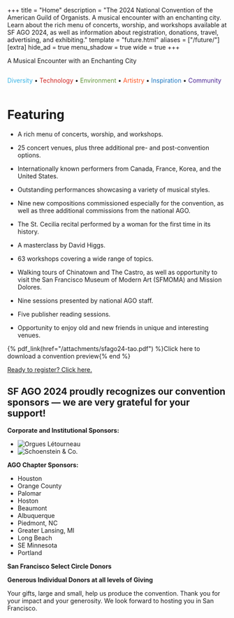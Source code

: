 +++
title = "Home"
description = "The 2024 National Convention of the American Guild of Organists. A musical encounter with an enchanting city. Learn about the rich menu of concerts, worship, and workshops available at SF AGO 2024, as well as information about registration, donations, travel, advertising, and exhibiting."
template = "future.html"
aliases = ["/future/"]
[extra]
hide_ad = true
menu_shadow = true
wide = true
+++

<div class="home-outer">

<div class="home-title">
<div>

<p class="title">A Musical Encounter with an Enchanting City</p>
<img class="framed-photo" alt="" src="/img/streetcar.jpg" style="aspect-ratio: 800 / 450">

</div>
</div>

<div class="home-below">
<div>

<p class="values">
<span style="color:#3AB5E6">Diversity</span> •
<span style="color:#D02824">Technology</span> •
<span style="color:#64963B">Environment</span> • 
<span style="color:#FF5624">Artistry</span> • 
<span style="color:#1E78C2">Inspiration</span> • 
<span style="color:#4C2795">Community</span> 
</p>

<div class="ad mobile midpage">
  <div class="ad-container mobile"><a class="ad-link"><img></a></div>
</div>

# Featuring

* A rich menu of concerts, worship, and workshops.

* 25 concert venues, plus three additional pre- and post-convention options.

* Internationally known performers from Canada, France, Korea, and the United States.

* Outstanding performances showcasing a variety of musical styles.

* Nine new compositions commissioned especially for the convention, as well as three additional commissions from the national AGO.

* The St. Cecilia recital performed by a woman for the first time in its history.

* A masterclass by David Higgs.

* 63 workshops covering a wide range of topics.

* Walking tours of Chinatown and The Castro, as well as opportunity to visit the San Francisco Museum of Modern Art (SFMOMA) and Mission Dolores.

* Nine sessions presented by national AGO staff.

* Five publisher reading sessions.

* Opportunity to enjoy old and new friends in unique and interesting venues.

<p>

{% pdf_link(href="/attachments/sfago24-tao.pdf") %}Click here to download a convention preview{% end %}

</p>

<p class="ready-to-register">
  <a href="/register/">Ready to register? Click here.</a>
</p>

## SF AGO 2024 proudly recognizes our convention sponsors — we are very grateful for your support!

**Corporate and Institutional Sponsors:**

<ul class="sponsors">
  <li><img src="/img/sponsors/letourneau.png" alt="Orgues Létourneau" style="aspect-ratio:300/113"></li>
  <li><img src="/img/sponsors/schoenstein.png" alt="Schoenstein & Co." style="aspect-ratio:600/160"></li>
</ul>

**AGO Chapter Sponsors:**

<ul class="sponsors">
  <li>Houston</li>
  <li>Orange County</li>
  <li>Palomar</li>
  <li>Hoston</li>
  <li>Beaumont</li>
  <li>Albuquerque</li>
  <li>Piedmont, NC</li>
  <li>Greater Lansing, MI</li>
  <li>Long Beach</li>
  <li>SE Minnesota</li>
  <li>Portland</li>
</ul>

**San Francisco Select Circle Donors**

**Generous Individual Donors at all levels of Giving**

Your gifts, large and small, help us produce the convention. Thank you for your impact and your
generosity. We look forward to hosting you in San Francisco.

</div>
</div>

</div>

